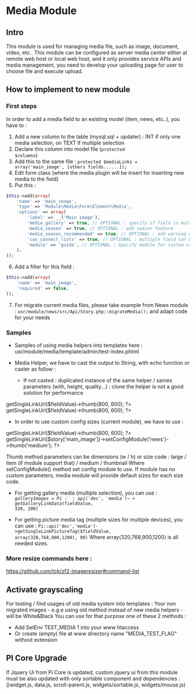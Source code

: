 # Media Module

## Intro
This module is used for managing media file, such as image, document, video, etc.. This module can be configured as server
media center either at remote web host or local web host, and it only provides service APIs and media management, you need to
develop your uploading page for user to choose file and execute upload.

## How to implement to new module
### First steps
In order to add a media field to an existing model (item, news, etc..), you have to :
1. Add a new column to the table (mysql.sql + updater) : INT if only one media selection, on TEXT if multiple selection
2. Declare this column into model file (<code>protected $columns</code>)
3. Add this to the same file : 
<code>protected $mediaLinks = array('main_image', [others fields......]);</code>
4. Edit form class (where the media plugin will be insert for inserting new media to the field)
5. Put this : 
```php
$this->add(array(
    'name' => 'main_image',
    'type' => 'Module\Media\Form\Element\Media',
    'options' => array(
        'label' => __('Main image'),
        'media_gallery' => true, // OPTIONAL : specify if field is multiple media or not
        'media_season' => true, // OPTIONAL : add season feature
        'media_season_recommended' => true, // OPTIONAL : add warning message
        'can_connect_lists' => true, // OPTIONAL : multiple field can be connected for drag and drop media on each field
        'module' => 'guide', // OPTIONAL : Specify module for custom config (freemium, max media on field, etc...)
    ),
));
```
6. Add a filter for this field :
```php
$this->add(array(
    'name' => 'main_image',
    'required' => false,
));
```
7. For migrate current media files, please take example from News module : <code>usr/module/news/src/Api/Story.php::migrateMedia();</code> and adapt code for your needs

### Samples
* Samples of using media helpers into templates here :
usr/module/media/template/admin/test-index.phtml

* Media Helper, we have to cast the output to String, with echo function or caster as follow :
	* If not casted : duplicated instance of the same helper / sames parameters (with, height, quality...) : clone the helper is not a good solution for performance

<?php $shareImage = (string) Pi::api('doc','media')->getSingleLinkUrl($fieldValue)->thumb(800, 600); ?>
<?php echo Pi::api('doc','media')->getSingleLinkUrl($fieldValue)->thumb(800, 600); ?>

* In order to use custom config sizes (current module), we have to use :
<?php $shareImage = (string) Pi::api('doc','media')->getSingleLinkUrl($fieldValue)->thumb(800, 600); ?>
<?php Pi::api('doc','media')->getSingleLinkUrl($story['main_image'])->setConfigModule('news')->thumb('medium'); ?>
Thumb method parameters can be dimensions (w / h) or size code : large / item (if module support that) / medium / thumbnail
Where setConfigModule() method set config module to use.
If module has no custom parameters, media module will provide default sizes for each size code.

* For getting gallery media (multiple selection), you can use :
<code>$galleryImages = Pi::api('doc','media')->getGalleryLinkData($fieldValue, 320, 200)</code>

* For getting picture media tag (multiple sizes for multiple devices), you can use :
<code>Pi::api('doc','media')->getSingleLinkPictureTag($fieldValue, array(320,768,900,1200), 90)</code>
Where array(320,768,900,1200) is all needed sizes.

### More resize commands here :
https://github.com/tck/zf2-imageresizer#command-list

## Activate grayscaling
For testing / find usages of old media system into templates :
Your non migrated images - e.g.e using old method instead of new media helpers - will be White&Black
You can use for that purpose one of these 2 methods : 
* Add SetEnv TEST_MEDIA 1 into your www htaccess
* Or create (empty) file at www directory name "MEDIA_TEST_FLAG" without extension

## PI Core Upgrade
If Jquery Ui from Pi Core is updated, custom jquery ui from this module must be also updated with only sortable component and dependencies :
()widget.js, data.js, scroll-parent.js, widgets/sortable.js, widgets/mouse.js)
